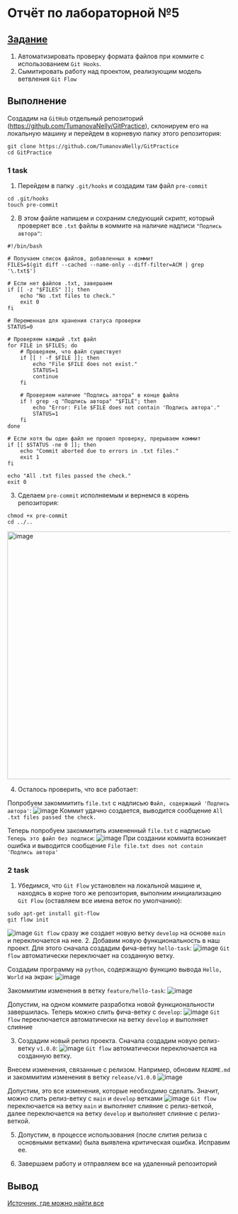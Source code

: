 # Отчёт по лабораторной №5
## [Задание](README.md)
1) Автоматизировать проверку формата файлов при коммите с использованием `Git Hooks`.
2) Сымитировать работу над проектом, реализующим модель ветвления `Git Flow`

## Выполнение 
Создадим на `GitHub` отдельный репозиторий (https://github.com/TumanovaNelly/GitPractice), склонируем его на локальную машину и перейдем в корневую папку этого репозитория:
```
git clone https://github.com/TumanovaNelly/GitPractice
cd GitPractice
```
### 1 task
1. Перейдем в папку `.git/hooks` и создадим там файл `pre-commit`
```
cd .git/hooks
touch pre-commit
```
2. В этом файле напишем и сохраним следующий скрипт, который проверяет все `.txt` файлы в коммите на наличие надписи `"Подпись автора"`:
```
#!/bin/bash

# Получаем список файлов, добавленных в коммит
FILES=$(git diff --cached --name-only --diff-filter=ACM | grep '\.txt$')

# Если нет файлов .txt, завершаем
if [[ -z "$FILES" ]]; then
    echo "No .txt files to check."
    exit 0
fi

# Переменная для хранения статуса проверки
STATUS=0

# Проверяем каждый .txt файл
for FILE in $FILES; do
    # Проверяем, что файл существует
    if [[ ! -f $FILE ]]; then
        echo "File $FILE does not exist."
        STATUS=1
        continue
    fi

    # Проверяем наличие "Подпись автора" в конце файла
    if ! grep -q "Подпись автора" "$FILE"; then
        echo "Error: File $FILE does not contain 'Подпись автора'."
        STATUS=1
    fi
done

# Если хотя бы один файл не прошел проверку, прерываем коммит
if [[ $STATUS -ne 0 ]]; then
    echo "Commit aborted due to errors in .txt files."
    exit 1
fi

echo "All .txt files passed the check."
exit 0
```
3. Сделаем `pre-commit` исполняемым и вернемся в корень репозитория:
```
chmod +x pre-commit
cd ../..
```
<img width="559" alt="image" src="https://github.com/user-attachments/assets/19eef356-a0c8-48db-8d6a-1f3f7815955e"/>

4. Осталось проверить, что все работает:

Попробуем закоммитить `file.txt` с надписью `Файл, содержащий 'Подпись автора'`:
![image](https://github.com/user-attachments/assets/0a5f0b45-63f8-47b9-870b-3bfe6315d286)
Коммит удачно создается, выводится сообщение `All .txt files passed the check.`

Теперь попробуем закоммитить измененный `file.txt` с надписью `Теперь это файл без подписи`:
![image](https://github.com/user-attachments/assets/3f154848-2dc0-4207-ab27-d4412ff9525b)
При создании коммита возникает ошибка и выводится сообщение `File file.txt does not contain 'Подпись автора'`

### 2 task
1. Убедимся, что `Git Flow` установлен на локальной машине и, находясь в корне того же репозитория, выполним инициализацию `Git Flow` (оставляем все имена веток по умолчанию):
```
sudo apt-get install git-flow
git flow init
```

![image](https://github.com/user-attachments/assets/b220a1da-a1df-42ef-b53c-21dc61df3a83)
`Git flow` сразу же создает новую ветку `develop` на основе `main` и переключается на нее. 
2. Добавим новую функциональность в наш проект. Для этого сначала создадим фича-ветку `hello-task`:
![image](https://github.com/user-attachments/assets/62192602-0fcc-4da2-a5c0-cf93015c98fc)
`Git flow` автоматически переключает на созданную ветку.

Создадим программу на `python`, содержащую функцию вывода `Hello, World` на экран:
![image](https://github.com/user-attachments/assets/b7711346-c92c-47b2-a66b-9d87cea1bf50)

Закоммитим изменения в ветку `feature/hello-task`:
![image](https://github.com/user-attachments/assets/e3885f7a-7eff-4666-bdaf-5ef30c72a97f)

Допустим, на одном коммите разработка новой функциональности завершилась. Теперь можно слить фича-ветку с `develop`:
![image](https://github.com/user-attachments/assets/e27b63eb-5075-4dab-8a8e-dabf655e8806)
`Git flow` переключается автоматически на ветку `develop` и выполняет слияние

3. Создадим новый релиз проекта. Сначала создадим новую релиз-ветку `v1.0.0`:
![image](https://github.com/user-attachments/assets/d44d9ab2-6c50-4209-9a7d-0e28f957e016)
`Git flow` автоматически переключается на созданную ветку.

Внесем изменения, связанные с релизом. Например, обновим `README.md` и закоммитим изменения в ветку `release/v1.0.0`
![image](https://github.com/user-attachments/assets/d4de41d3-529b-4649-aff0-f9dbe6debe52)

Допустим, это все изменения, которые необходимо сделать. Значит, можно слить релиз-ветку с `main` и `develop` ветками
![image](https://github.com/user-attachments/assets/429d78a3-2095-42e8-a583-d60a94895da2)
`Git flow` переключается на ветку `main` и выполняет слияние с релиз-веткой, далее переключается на ветку `develop` и выполняет слияние с релиз-веткой.

5. Допустим, в процессе использования (после слития релиза с основными ветками) была выявлена критическая ошибка. Исправим ее.

6. Завершаем работу и отправляем все на удаленный репозиторий

## Вывод
[Источник, где можно найти все](https://www.google.com/)
